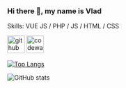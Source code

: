 ### Hi there 👋, my name is Vlad

Skills: VUE JS / PHP / JS / HTML / CSS



[<img src='https://cdn.jsdelivr.net/npm/simple-icons@3.0.1/icons/github.svg' alt='github' height='40'>](https://github.com/saliyy)  [<img src='https://cdn.jsdelivr.net/npm/simple-icons@3.0.1/icons/codewars.svg' alt='codewars' height='40'>](https://www.codewars.com/users/saliyy/stats)  

[![Top Langs](https://github-readme-stats.vercel.app/api/top-langs/?username=saliyy)](https://github.com/anuraghazra/github-readme-stats)

![GitHub stats](https://github-readme-stats.vercel.app/api?username=saliyy&show_icons=true&count_private=true)  

